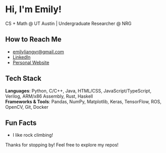 # Hi, I'm Emily!

CS + Math @ UT Austin | Undergraduate Researcher @ NRG 

## How to Reach Me
- [emilyliangyr@gmail.com](mailto:emilyliangyr@gmail.com)
- [LinkedIn](www.linkedin.com/in/emilyliangyr)
- [Personal Website](https://tacocat0254.github.io/my-website/)

## Tech Stack
**Languages**: Python, C/C++, Java, HTML/CSS, JavaScript/TypeScript, Verilog, ARM/x86 Assembly, Rust, Haskell  
**Frameworks & Tools**: Pandas, NumPy, Matplotlib, Keras, TensorFlow, ROS, OpenCV, Git, Docker  

## Fun Facts
- I like rock climbing!

Thanks for stopping by! Feel free to explore my repos!
